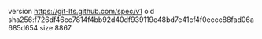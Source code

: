 version https://git-lfs.github.com/spec/v1
oid sha256:f726df46cc7814f4bb92d40df939119e48bd7e41cf4f0eccc88fad06a685d654
size 8867
